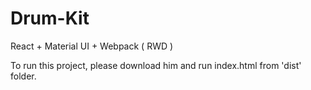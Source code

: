 # Drum-Kit
React + Material UI + Webpack ( RWD )

To run this project, please download him and run index.html from 'dist' folder.
